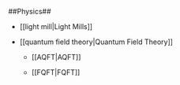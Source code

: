 ##Physics##

* [[light mill|Light Mills]]

* [[quantum field theory|Quantum Field Theory]]

  * [[AQFT|AQFT]]

  * [[FQFT|FQFT]]